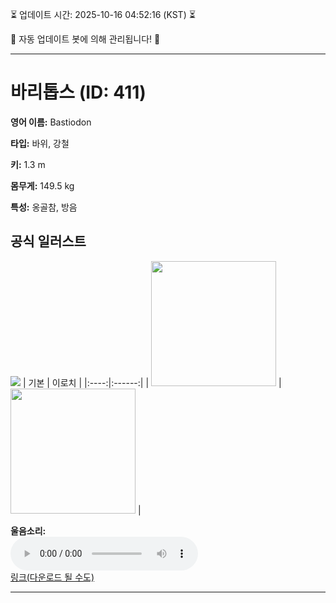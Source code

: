 
⏳ 업데이트 시간: 2025-10-16 04:52:16 (KST) ⏳

🤖 자동 업데이트 봇에 의해 관리됩니다! 🤖

---

# 바리톱스 (ID: 411)
**영어 이름:** Bastiodon

**타입:** 바위, 강철

**키:** 1.3 m

**몸무게:** 149.5 kg

**특성:** 옹골참, 방음

## 공식 일러스트
![](https://raw.githubusercontent.com/PokeAPI/sprites/master/sprites/pokemon/other/official-artwork/411.png)
| 기본 | 이로치 |
|:----:|:------:|
| <img src="http://play.pokemonshowdown.com/sprites/ani/bastiodon.gif" width="200"> | <img src="http://play.pokemonshowdown.com/sprites/ani-shiny/bastiodon.gif" width="200"> |

**울음소리:**<br><audio controls src="https://raw.githubusercontent.com/PokeAPI/cries/main/cries/pokemon/latest/411.ogg"></audio><br> [링크(다운로드 될 수도)](https://raw.githubusercontent.com/PokeAPI/cries/main/cries/pokemon/latest/411.ogg)


---
